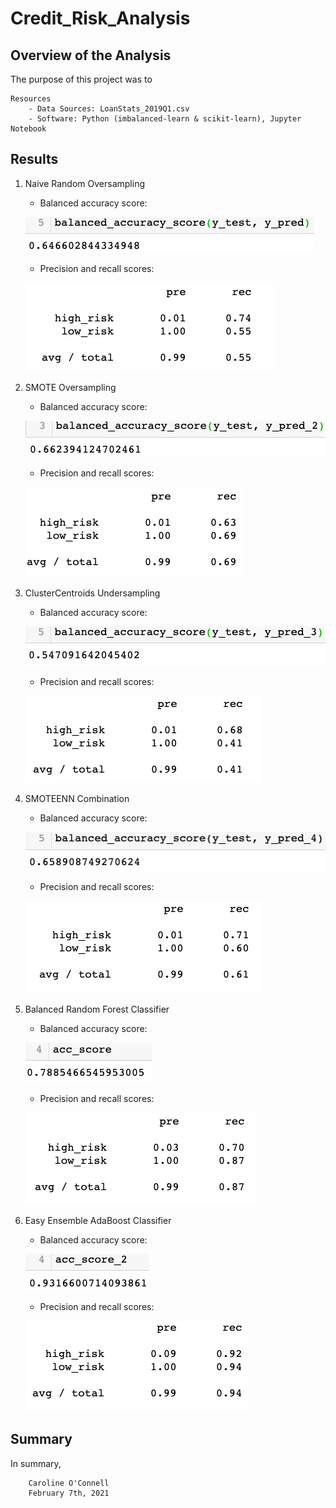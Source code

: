 # Credit_Risk_Analysis

## Overview of the Analysis

The purpose of this project was to 

    Resources
        - Data Sources: LoanStats_2019Q1.csv
        - Software: Python (imbalanced-learn & scikit-learn), Jupyter Notebook

## Results

1. Naive Random Oversampling

    - Balanced accuracy score:
    
    ![alt text](https://github.com/coconnell022/Credit_Risk_Analysis/blob/main/Images/Naive%20Random%20Oversampling_BAS.png?raw=true)

    - Precision and recall scores:
    
    ![alt text](https://github.com/coconnell022/Credit_Risk_Analysis/blob/main/Images/Naive%20Random%20Oversampling_ICR.png?raw=true)
    
2. SMOTE Oversampling

    - Balanced accuracy score:
    
    ![alt text](https://github.com/coconnell022/Credit_Risk_Analysis/blob/main/Images/SMOTE%20Oversampling_BAS.png?raw=true)

    - Precision and recall scores:
    
    ![alt text](https://github.com/coconnell022/Credit_Risk_Analysis/blob/main/Images/SMOTE%20Oversampling_ICR.png?raw=true)

3. ClusterCentroids Undersampling

    - Balanced accuracy score:
    
    ![alt text](https://github.com/coconnell022/Credit_Risk_Analysis/blob/main/Images/ClusterCentroids%20Undersampling_BAS.png?raw=true)

    - Precision and recall scores:
    
    ![alt text](https://github.com/coconnell022/Credit_Risk_Analysis/blob/main/Images/ClusterCentroids%20Undersampling_ICR.png?raw=true)

4. SMOTEENN Combination

    - Balanced accuracy score:
    
    ![alt text](https://github.com/coconnell022/Credit_Risk_Analysis/blob/main/Images/SMOTEENN%20Combination_BAS.png?raw=true)

    - Precision and recall scores:
    
    ![alt text](https://github.com/coconnell022/Credit_Risk_Analysis/blob/main/Images/SMOTEENN%20Combination_ICR.png?raw=true)

5. Balanced Random Forest Classifier

    - Balanced accuracy score:
    
    ![alt text](https://github.com/coconnell022/Credit_Risk_Analysis/blob/main/Images/Balanced%20Random%20Forest%20Classifier_BAS.png?raw=true)

    - Precision and recall scores:
    
    ![alt text](https://github.com/coconnell022/Credit_Risk_Analysis/blob/main/Images/Balanced%20Random%20Forest%20Classifier_ICR.png?raw=true)

6. Easy Ensemble AdaBoost Classifier

    - Balanced accuracy score:
    
    ![alt text](https://github.com/coconnell022/Credit_Risk_Analysis/blob/main/Images/Easy%20Ensemble%20AdaBoost%20Classifier_BAS.png?raw=true)

    - Precision and recall scores:
    
    ![alt text](https://github.com/coconnell022/Credit_Risk_Analysis/blob/main/Images/Easy%20Ensemble%20AdaBoost%20Classifier_ICR.png?raw=true)

## Summary

In summary, 


        Caroline O'Connell
        February 7th, 2021


